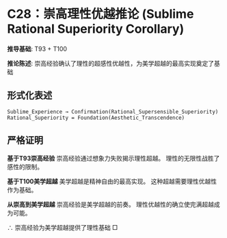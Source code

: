 # C28：崇高理性优越推论 (Sublime Rational Superiority Corollary)

**推导基础**: T93 + T100

**推论陈述**: 崇高经验确认了理性的超感性优越性，为美学超越的最高实现奠定了基础

## 形式化表述
```
Sublime_Experience → Confirmation(Rational_Supersensible_Superiority)
Rational_Superiority = Foundation(Aesthetic_Transcendence)
```

## 严格证明

**基于T93崇高经验**
崇高经验通过想象力失败揭示理性超越。
理性的无限性战胜了感性的限制。

**基于T100美学超越**
美学超越是精神自由的最高实现。
这种超越需要理性优越性作为基础。

**从崇高到美学超越**
崇高经验是美学超越的前奏。
理性优越性的确立使完满超越成为可能。

∴ 崇高经验为美学超越提供了理性基础 □
